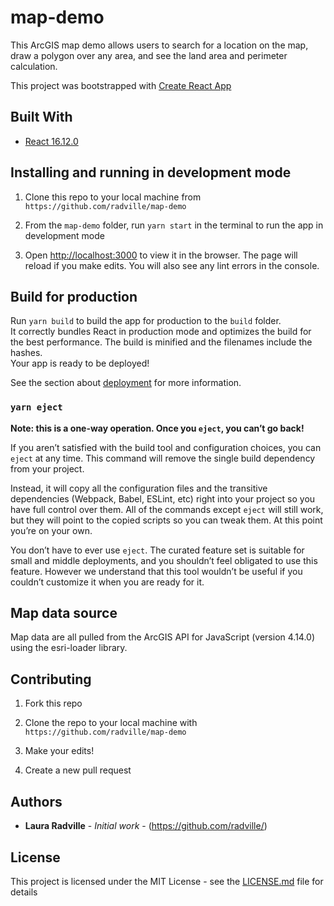 # map-demo

This ArcGIS map demo allows users to search for a location on the map, draw a polygon over any area, and see the land area and perimeter calculation.

This project was bootstrapped with [Create React App](https://github.com/facebook/create-react-app)


## Built With

* [React 16.12.0](https://reactjs.org/)


## Installing and running in development mode

1. Clone this repo to your local machine from `https://github.com/radville/map-demo` 

2. From the `map-demo` folder, run `yarn start` in the terminal to run the app in development mode

3. Open [http://localhost:3000](http://localhost:3000) to view it in the browser. The page will reload if you make edits. You will also see any lint errors in the console.


## Build for production

Run `yarn build` to build the app for production to the `build` folder.<br />
It correctly bundles React in production mode and optimizes the build for the best performance.
The build is minified and the filenames include the hashes.<br />
Your app is ready to be deployed!

See the section about [deployment](https://facebook.github.io/create-react-app/docs/deployment) for more information.

### `yarn eject`

**Note: this is a one-way operation. Once you `eject`, you can’t go back!**

If you aren’t satisfied with the build tool and configuration choices, you can `eject` at any time. This command will remove the single build dependency from your project.

Instead, it will copy all the configuration files and the transitive dependencies (Webpack, Babel, ESLint, etc) right into your project so you have full control over them. All of the commands except `eject` will still work, but they will point to the copied scripts so you can tweak them. At this point you’re on your own.

You don’t have to ever use `eject`. The curated feature set is suitable for small and middle deployments, and you shouldn’t feel obligated to use this feature. However we understand that this tool wouldn’t be useful if you couldn’t customize it when you are ready for it.


## Map data source
Map data are all pulled from the ArcGIS API for JavaScript (version 4.14.0) using the esri-loader library.

## Contributing

1. Fork this repo

2. Clone the repo to your local machine with `https://github.com/radville/map-demo`

3. Make your edits!

4. Create a new pull request


## Authors

* **Laura Radville** - *Initial work* - (https://github.com/radville/)


## License

This project is licensed under the MIT License - see the [LICENSE.md](LICENSE.md) file for details